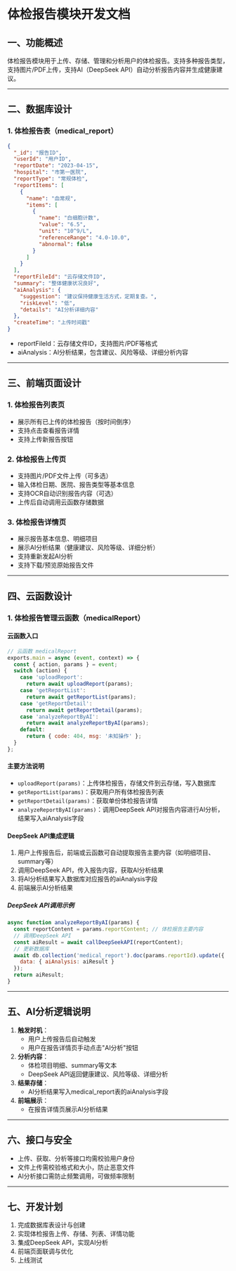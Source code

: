 # 体检报告模块开发文档

## 一、功能概述

体检报告模块用于上传、存储、管理和分析用户的体检报告。支持多种报告类型，支持图片/PDF上传，支持AI（DeepSeek API）自动分析报告内容并生成健康建议。

---

## 二、数据库设计

### 1. 体检报告表（medical_report）
```json
{
  "_id": "报告ID",
  "userId": "用户ID",
  "reportDate": "2023-04-15",
  "hospital": "市第一医院",
  "reportType": "常规体检",
  "reportItems": [
    {
      "name": "血常规",
      "items": [
        {
          "name": "白细胞计数",
          "value": "6.5",
          "unit": "10^9/L",
          "referenceRange": "4.0-10.0",
          "abnormal": false
        }
      ]
    }
  ],
  "reportFileId": "云存储文件ID",
  "summary": "整体健康状况良好",
  "aiAnalysis": {
    "suggestion": "建议保持健康生活方式，定期复查。",
    "riskLevel": "低",
    "details": "AI分析详细内容"
  },
  "createTime": "上传时间戳"
}
```

- reportFileId：云存储文件ID，支持图片/PDF等格式
- aiAnalysis：AI分析结果，包含建议、风险等级、详细分析内容

---

## 三、前端页面设计

### 1. 体检报告列表页
- 展示所有已上传的体检报告（按时间倒序）
- 支持点击查看报告详情
- 支持上传新报告按钮

### 2. 体检报告上传页
- 支持图片/PDF文件上传（可多选）
- 输入体检日期、医院、报告类型等基本信息
- 支持OCR自动识别报告内容（可选）
- 上传后自动调用云函数存储数据

### 3. 体检报告详情页
- 展示报告基本信息、明细项目
- 展示AI分析结果（健康建议、风险等级、详细分析）
- 支持重新发起AI分析
- 支持下载/预览原始报告文件

---

## 四、云函数设计

### 1. 体检报告管理云函数（medicalReport）

#### 云函数入口
```javascript
// 云函数 medicalReport
exports.main = async (event, context) => {
  const { action, params } = event;
  switch (action) {
    case 'uploadReport':
      return await uploadReport(params);
    case 'getReportList':
      return await getReportList(params);
    case 'getReportDetail':
      return await getReportDetail(params);
    case 'analyzeReportByAI':
      return await analyzeReportByAI(params);
    default:
      return { code: 404, msg: '未知操作' };
  }
};
```

#### 主要方法说明
- `uploadReport(params)`：上传体检报告，存储文件到云存储，写入数据库
- `getReportList(params)`：获取用户所有体检报告列表
- `getReportDetail(params)`：获取单份体检报告详情
- `analyzeReportByAI(params)`：调用DeepSeek API对报告内容进行AI分析，结果写入aiAnalysis字段

#### DeepSeek API集成逻辑
1. 用户上传报告后，前端或云函数可自动提取报告主要内容（如明细项目、summary等）
2. 调用DeepSeek API，传入报告内容，获取AI分析结果
3. 将AI分析结果写入数据库对应报告的aiAnalysis字段
4. 前端展示AI分析结果

##### DeepSeek API调用示例
```javascript
async function analyzeReportByAI(params) {
  const reportContent = params.reportContent; // 体检报告主要内容
  // 调用DeepSeek API
  const aiResult = await callDeepSeekAPI(reportContent);
  // 更新数据库
  await db.collection('medical_report').doc(params.reportId).update({
    data: { aiAnalysis: aiResult }
  });
  return aiResult;
}
```

---

## 五、AI分析逻辑说明

1. **触发时机**：
   - 用户上传报告后自动触发
   - 用户在报告详情页手动点击"AI分析"按钮
2. **分析内容**：
   - 体检项目明细、summary等文本
   - DeepSeek API返回健康建议、风险等级、详细分析
3. **结果存储**：
   - AI分析结果写入medical_report表的aiAnalysis字段
4. **前端展示**：
   - 在报告详情页展示AI分析结果

---

## 六、接口与安全

- 上传、获取、分析等接口均需校验用户身份
- 文件上传需校验格式和大小，防止恶意文件
- AI分析接口需防止频繁调用，可做频率限制

---

## 七、开发计划

1. 完成数据库表设计与创建
2. 实现体检报告上传、存储、列表、详情功能
3. 集成DeepSeek API，实现AI分析
4. 前端页面联调与优化
5. 上线测试 